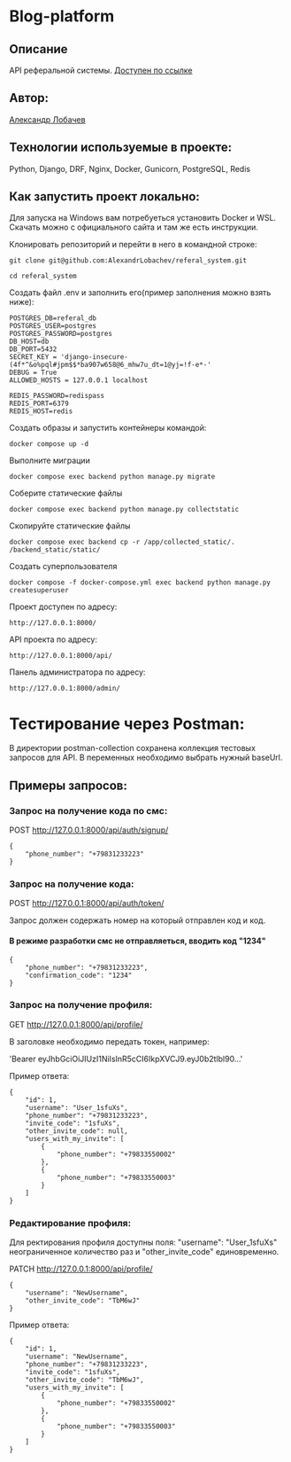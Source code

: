 #  Blog-platform

## Описание

API реферальной системы.
[Доступен по ссылке](https://alexandralexandrovich.pythonanywhere.com/)

## Автор:

[Александр Лобачев](https://github.com/AlexandrLobachev/)

## Технологии используемые в проекте:

Python, Django, DRF, Nginx, Docker, Gunicorn, PostgreSQL, Redis

## Как запустить проект локально:

Для запуска на Windows вам потребуеться установить Docker и WSL.
Скачать можно с официального сайта и там же есть инструкции.

Клонировать репозиторий и перейти в него в командной строке:
```
git clone git@github.com:AlexandrLobachev/referal_system.git
```
```
cd referal_system
```
Создать файл .env и заполнить его(пример заполнения можно взять ниже):
```
POSTGRES_DB=referal_db
POSTGRES_USER=postgres
POSTGRES_PASSWORD=postgres
DB_HOST=db
DB_PORT=5432
SECRET_KEY = 'django-insecure-(4f*^&o%pql#jpm$$*ba907w658@6_mhw7u_dt=1@yj=!f-e*-'
DEBUG = True
ALLOWED_HOSTS = 127.0.0.1 localhost

REDIS_PASSWORD=redispass
REDIS_PORT=6379
REDIS_HOST=redis
```
Создать образы и запустить контейнеры командой:
```
docker compose up -d
```
Выполните миграции
```
docker compose exec backend python manage.py migrate
```
Соберите статические файлы
```
docker compose exec backend python manage.py collectstatic
```
Скопируйте статические файлы
```
docker compose exec backend cp -r /app/collected_static/. /backend_static/static/
```
Создать суперпользователя
```
docker compose -f docker-compose.yml exec backend python manage.py createsuperuser
```

Проект доступен по адресу:
```
http://127.0.0.1:8000/
```
API проекта по адресу:
```
http://127.0.0.1:8000/api/
```
Панель администратора по адресу:
```
http://127.0.0.1:8000/admin/
```

# Тестирование через Postman:
В директории postman-collection сохранена коллекция тестовых запросов для API. В переменных необходимо выбрать нужный baseUrl. 

## Примеры запросов:

### Запрос на получение кода по смс: 
POST http://127.0.0.1:8000/api/auth/signup/

```
{
    "phone_number": "+79831233223"
}
```

### Запрос на получение кода: 
POST http://127.0.0.1:8000/api/auth/token/

Запрос должен содержать номер на который отправлен код и код.
#### В режиме разработки смс не отправляеться, вводить код "1234"

```
{
    "phone_number": "+79831233223",
    "confirmation_code": "1234"
}
```

### Запрос на получение профиля: 
GET http://127.0.0.1:8000/api/profile/

В заголовке необходимо передать токен, например:

'Bearer eyJhbGciOiJIUzI1NiIsInR5cCI6IkpXVCJ9.eyJ0b2tlbl90...'

Пример ответа:
```
{
    "id": 1,
    "username": "User_1sfuXs",
    "phone_number": "+79831233223",
    "invite_code": "1sfuXs",
    "other_invite_code": null,
    "users_with_my_invite": [
        {
            "phone_number": "+79833550002"
        },
        {
            "phone_number": "+79833550003"
        }
    ]
}
```

### Редактирование профиля:
Для ректирования профиля доступны поля: "username": "User_1sfuXs" неограниченное количество раз и "other_invite_code" единовременно.

PATCH http://127.0.0.1:8000/api/profile/
```
{
    "username": "NewUsername",
    "other_invite_code": "TbM6wJ"
}
```
Пример ответа:
```
{
    "id": 1,
    "username": "NewUsername",
    "phone_number": "+79831233223",
    "invite_code": "1sfuXs",
    "other_invite_code": "TbM6wJ",
    "users_with_my_invite": [
        {
            "phone_number": "+79833550002"
        },
        {
            "phone_number": "+79833550003"
        }
    ]
}
```
